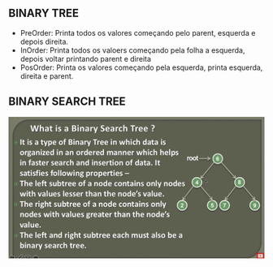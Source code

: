 ## BINARY TREE

- PreOrder: Printa todos os valores começando pelo parent, esquerda e depois direita.
- InOrder: Printa todos os valoers começando pela folha a esquerda, depois voltar printando parent e direita 
- PosOrder: Printa os valores começando pela esquerda, printa esquerda, direita e parent.


## BINARY SEARCH TREE

![img.png](img.png)